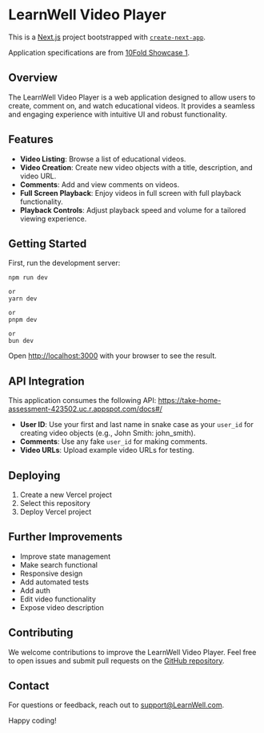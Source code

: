 # LearnWell Video Player

This is a [Next.js](https://nextjs.org/) project bootstrapped
with [`create-next-app`](https://github.com/vercel/next.js/tree/canary/packages/create-next-app).

Application specifications are from [10Fold Showcase 1](https://app.10foldhiring.com/showcase/1).

## Overview

The LearnWell Video Player is a web application designed to allow users to create, comment on, and watch educational
videos. It provides a seamless and engaging experience with intuitive UI and robust functionality.

## Features

- **Video Listing**: Browse a list of educational videos.
- **Video Creation**: Create new video objects with a title, description, and video URL.
- **Comments**: Add and view comments on videos.
- **Full Screen Playback**: Enjoy videos in full screen with full playback functionality.
- **Playback Controls**: Adjust playback speed and volume for a tailored viewing experience.

## Getting Started

First, run the development server:

```
npm run dev

or
yarn dev

or
pnpm dev

or
bun dev
```

Open [http://localhost:3000](http://localhost:3000) with your browser to see the result.


## API Integration

This application consumes the following API: https://take-home-assessment-423502.uc.r.appspot.com/docs#/

- **User ID**: Use your first and last name in snake case as your `user_id` for creating video objects (e.g., John
  Smith: john_smith).
- **Comments**: Use any fake `user_id` for making comments.
- **Video URLs**: Upload example video URLs for testing.

## Deploying

1. Create a new Vercel project
2. Select this repository
3. Deploy Vercel project

## Further Improvements

- Improve state management
- Make search functional
- Responsive design
- Add automated tests
- Add auth
- Edit video functionality
- Expose video description

## Contributing

We welcome contributions to improve the LearnWell Video Player. Feel free to open issues and submit pull requests on
the [GitHub repository](https://github.com/koverda/educational-video-player/).

## Contact

For questions or feedback, reach out to [support@LearnWell.com](mailto:support@learnwell.com).

Happy coding!
